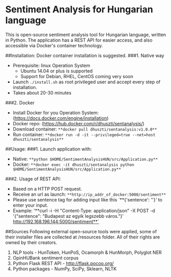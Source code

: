 # Sentiment Analysis for Hungarian language

This is open-source sentiment analysis tool for Hungarian language, written in Python. The application has a REST API for easier access, and also accessible via Docker's container technology.

##Installation:
Docker container installation is suggested.
###1. Native way
- Prerequisite: linux Operation System
	- Ubuntu 14.04 or plus is supported
	- Support for Debian, RHEL, CentOS coming very soon
- Launch `./install.sh` as root privileged user and accept every step of installation.					
- Takes about 20-30 minutes
	
###2. Docker 
- Install Docker for you Operation System: (https://docs.docker.com/engine/installation)
- Docker repo: (https://hub.docker.com/r/dhuszti/sentanalysis/)
- Download container: `**docker pull dhuszti/sentanalysis:v1.0.0**`
- Run container: `**docker run -d -it --privileged=true --net=host dhuszti/sentanalysis**`

##Usage:
###1. Launch application with: 
- Native: `**python $HOME/SentimentAnalysisHUN/src/Application.py**`
- Docker: `**docker exec -it dhuszti/sentanalysis python $HOME/SentimentAnalysisHUN/src/Application.py**`

###2. Usage of REST API:
- Based on a HTTP POST request.
- Receive an url as launch: `**http://ip_addr_of_docker:5000/sentiment**`
- Please use sentence tag for adding input like this `**{'sentence': '<write your input here>'}*'* to enter your input.
- Example: '**curl -i -H "Content-Type: application/json" -X POST -d '{"sentence": "Budapest az egyik legszebb város."}' http://192.168.196.144:5000/sentiment**`

##Sources
Following external open-source tools were applied, some of their installer files are collected at /resources folder. All of their rights are owned by their creators.

1. NLP tools - HunToken, HunPoS, Ocamorph & HunMorph, Polyglot NER
2. OpinHUBank sentiment corpus
3. Python Flask REST API - http://flask.pocoo.org/
4. Python packages - NumPy, SciPy, Sklearn, NLTK
